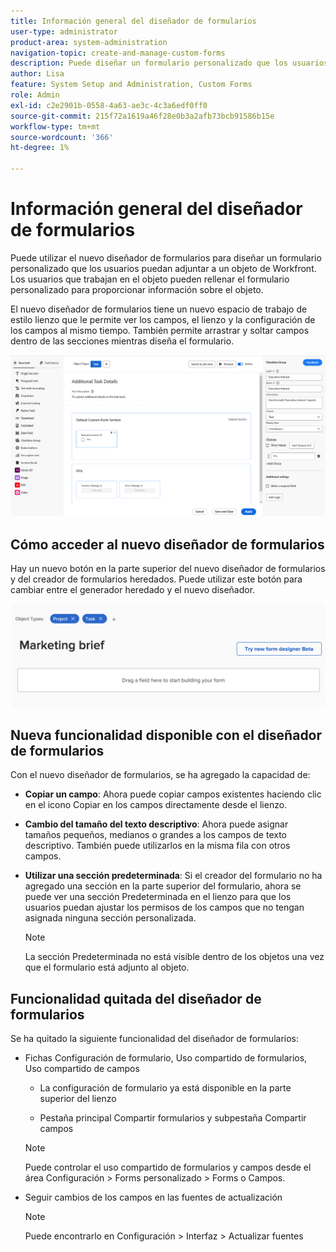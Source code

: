 ```yaml
---
title: Información general del diseñador de formularios
user-type: administrator
product-area: system-administration
navigation-topic: create-and-manage-custom-forms
description: Puede diseñar un formulario personalizado que los usuarios puedan adjuntar a un objeto de Workfront. Los usuarios que trabajan en el objeto pueden rellenar el formulario personalizado para proporcionar información sobre el objeto.
author: Lisa
feature: System Setup and Administration, Custom Forms
role: Admin
exl-id: c2e2901b-0558-4a63-ae3c-4c3a6edf0ff0
source-git-commit: 215f72a1619a46f28e0b3a2afb73bcb91586b15e
workflow-type: tm+mt
source-wordcount: '366'
ht-degree: 1%

---
```


# Información general del diseñador de formularios

Puede utilizar el nuevo diseñador de formularios para diseñar un formulario personalizado que los usuarios puedan adjuntar a un objeto de Workfront. Los usuarios que trabajan en el objeto pueden rellenar el formulario personalizado para proporcionar información sobre el objeto.

El nuevo diseñador de formularios tiene un nuevo espacio de trabajo de estilo lienzo que le permite ver los campos, el lienzo y la configuración de los campos al mismo tiempo. También permite arrastrar y soltar campos dentro de las secciones mientras diseña el formulario.

![Diseñador de formularios de ejemplo](assets/form-designer-example.png)

## Cómo acceder al nuevo diseñador de formularios

Hay un nuevo botón en la parte superior del nuevo diseñador de formularios y del creador de formularios heredados. Puede utilizar este botón para cambiar entre el generador heredado y el nuevo diseñador.

![Cambiar al nuevo diseñador de formularios](assets/switch-views.png)

## Nueva funcionalidad disponible con el diseñador de formularios

Con el nuevo diseñador de formularios, se ha agregado la capacidad de:

* **Copiar un campo**: Ahora puede copiar campos existentes haciendo clic en el icono Copiar en los campos directamente desde el lienzo.

* **Cambio del tamaño del texto descriptivo**: Ahora puede asignar tamaños pequeños, medianos o grandes a los campos de texto descriptivo. También puede utilizarlos en la misma fila con otros campos.

* **Utilizar una sección predeterminada**: Si el creador del formulario no ha agregado una sección en la parte superior del formulario, ahora se puede ver una sección Predeterminada en el lienzo para que los usuarios puedan ajustar los permisos de los campos que no tengan asignada ninguna sección personalizada.

  >[!NOTE]
  >
  >La sección Predeterminada no está visible dentro de los objetos una vez que el formulario está adjunto al objeto.

## Funcionalidad quitada del diseñador de formularios

Se ha quitado la siguiente funcionalidad del diseñador de formularios:

* Fichas Configuración de formulario, Uso compartido de formularios, Uso compartido de campos

   * La configuración de formulario ya está disponible en la parte superior del lienzo

   * Pestaña principal Compartir formularios y subpestaña Compartir campos

  >[!NOTE]
  >
  >Puede controlar el uso compartido de formularios y campos desde el área Configuración > Forms personalizado > Forms o Campos.

* Seguir cambios de los campos en las fuentes de actualización

  >[!NOTE]
  >
  >Puede encontrarlo en Configuración > Interfaz > Actualizar fuentes

